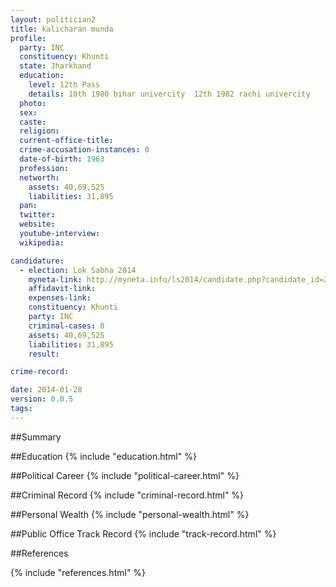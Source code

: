 ```yaml
---
layout: politician2
title: kalicharan munda
profile: 
  party: INC
  constituency: Khunti
  state: Jharkhand
  education: 
    level: 12th Pass
    details: 10th 1980 bihar univercity  12th 1982 rachi univercity
  photo: 
  sex: 
  caste: 
  religion: 
  current-office-title: 
  crime-accusation-instances: 0
  date-of-birth: 1963
  profession: 
  networth: 
    assets: 40,69,525
    liabilities: 31,895
  pan: 
  twitter: 
  website: 
  youtube-interview: 
  wikipedia: 

candidature: 
  - election: Lok Sabha 2014
    myneta-link: http://myneta.info/ls2014/candidate.php?candidate_id=2864
    affidavit-link: 
    expenses-link: 
    constituency: Khunti 
    party: INC
    criminal-cases: 0
    assets: 40,69,525
    liabilities: 31,895
    result:  

crime-record: 

date: 2014-01-28
version: 0.0.5
tags: 
---
```

##Summary


##Education
{% include "education.html" %}


##Political Career
{% include "political-career.html" %}


##Criminal Record
{% include "criminal-record.html" %}


##Personal Wealth
{% include "personal-wealth.html" %}


##Public Office Track Record
{% include "track-record.html" %}


##References


{% include "references.html" %}